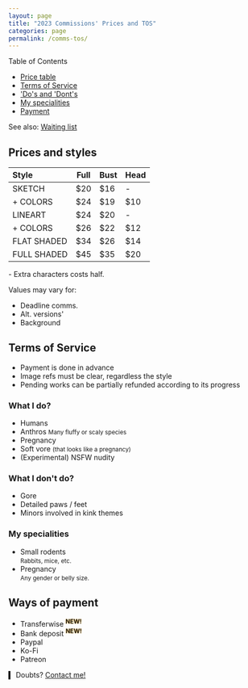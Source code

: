 ```yaml
---
layout: page
title: "2023 Commissions' Prices and TOS"
categories: page
permalink: /comms-tos/
---
```


<!-- NÃO ESQUEÇA DE TROCAR A DATA DE MODIFICAÇÃO! -->

Table of Contents

- [Price table](#prices-and-styles)
- [Terms of Service](#terms-of-service)
- ['Do's and 'Dont's](#what-i-do)
- [My specialities](#my-specialities)
- [Payment](#ways-of-payment)


See also: [Waiting list](comms-queue.md)

## Prices and styles

| Style          | Full | Bust | Head |
| :--------------| ---- | ---- | ---- |
| SKETCH         | $20  | $16  | -   |
| + COLORS      | $24  | $19  | $10 |
| LINEART        | $24  | $20  | -   |
| + COLORS      | $26  | $22  | $12 |
| FLAT SHADED    | $34  | $26  | $14 |
| FULL SHADED    | $45  | $35  | $20 |

\- Extra characters costs half.

Values may vary for:
- Deadline comms.
- Alt. versions'
- Background

## Terms of Service
- Payment is done in advance
- Image refs must be clear, regardless the style
- Pending works can be partially refunded according to its progress

### What I do?
- Humans
- Anthros
<small>Many fluffy or scaly species</small>
- Pregnancy
- Soft vore <small>(that looks like a pregnancy)</small>
- (Experimental) NSFW nudity

### What I don't do?
- Gore
- Detailed paws / feet
- Minors involved in kink themes

### My specialities
- Small rodents<br><small>Rabbits, mice, etc.</small>
- Pregnancy<br><small>Any gender or belly size.</small>

## Ways of payment
- Transferwise <sup><span style="text-shadow: 0px 0px 2px #ffaa00">**NEW!**</span><sup>
- Bank deposit <sup><span style="text-shadow: 0px 0px 2px #ffaa00">**NEW!**</span><sup>
- Paypal
- Ko-Fi
- Patreon

▍ Doubts? [Contact me!](contact.md)